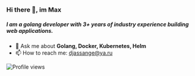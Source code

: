 ### Hi there 👋, im Max

##### I am a golang developer with 3+ years of industry experience building web applications.

- 💬 Ask me about **Golang, Docker, Kubernetes, Helm**
- 📫 How to reach me: djassange@ya.ru
  
![Profile views](https://gpvc.arturio.dev/KaymeKaydex)  

